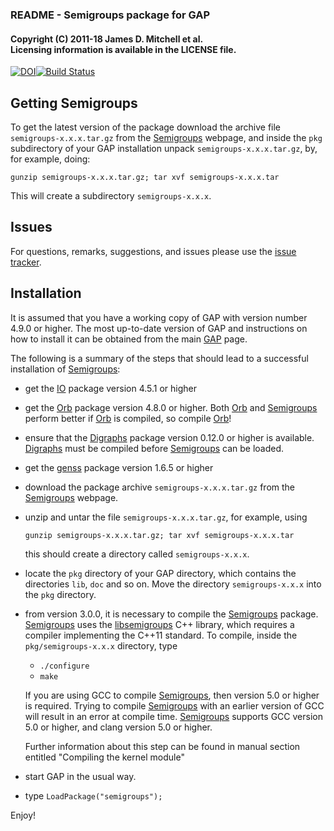 ### README - Semigroups package for GAP

#### Copyright (C) 2011-18 James D. Mitchell et al. <br/>Licensing information is available in the LICENSE file.
[![DOI](https://zenodo.org/badge/DOI/10.5281/zenodo.592893.svg)](https://doi.org/10.5281/zenodo.592893)[![Build Status](https://travis-ci.org/gap-packages/Semigroups.svg?branch=stable-3.0)](https://travis-ci.org/gap-packages/Semigroups)

## Getting Semigroups

To get the latest version of the package download the archive file `semigroups-x.x.x.tar.gz` from the [Semigroups](https://gap-packages.github.io/Semigroups) webpage, and inside the `pkg` subdirectory of your GAP installation unpack `semigroups-x.x.x.tar.gz`, by, for example, doing:

    gunzip semigroups-x.x.x.tar.gz; tar xvf semigroups-x.x.x.tar
   
This will create a subdirectory `semigroups-x.x.x`.

## Issues

For questions, remarks, suggestions, and issues please use the 
[issue tracker](https://github.com/gap-packages/Semigroups/issues).

## Installation

It is assumed that you have a working copy of GAP with version number 4.9.0 or higher.  The  most  up-to-date  version  of  GAP  and instructions on how to install it can be obtained from the main [GAP](http://www.gap-system.org) page.

The  following  is  a  summary of the steps that should lead to a successful installation of [Semigroups](https://gap-packages.github.io/Semigroups):

* get the [IO](http://gap-packages.github.io/io/) package version 4.5.1 or higher

* get the [Orb](http://gap-packages.github.io/orb/) package version 4.8.0 or higher. 
  Both [Orb](http://gap-packages.github.io/orb/) and [Semigroups](https://gap-packages.github.io/Semigroups) perform better if [Orb](http://gap-packages.github.io/orb/) is compiled, so compile [Orb](http://gap-packages.github.io/orb/)!

* ensure that the [Digraphs](http://gap-packages.github.io/Digraphs/) package version 0.12.0 or higher is available.  [Digraphs](http://gap-packages.github.io/Digraphs/) must be compiled before [Semigroups](https://gap-packages.github.io/Semigroups) can be
loaded.

* get the [genss](http://gap-packages.github.io/genss/) package version 1.6.5 or higher 

* download the package archive `semigroups-x.x.x.tar.gz` from the [Semigroups](https://gap-packages.github.io/Semigroups) webpage.

* unzip and untar the file `semigroups-x.x.x.tar.gz`, for example, using
 
    ``` 
    gunzip semigroups-x.x.x.tar.gz; tar xvf semigroups-x.x.x.tar
    ```
  
    this should create a directory called `semigroups-x.x.x`.

* locate the `pkg` directory of your GAP directory, which contains the directories `lib`, `doc` and so on. Move the directory `semigroups-x.x.x` into the `pkg` directory.
    
* from version 3.0.0, it is necessary to compile the [Semigroups](https://gap-packages.github.io/Semigroups) package. [Semigroups](https://gap-packages.github.io/Semigroups) uses the [libsemigroups](https://james-d-mitchell.github.io/libsemigroups/) C++ library, which requires a compiler implementing the C++11 standard. To compile, inside the `pkg/semigroups-x.x.x` directory, type
    * `./configure`
    * `make`

    If you are using GCC to compile [Semigroups](https://gap-packages.github.io/Semigroups), then version 5.0 or higher is required. Trying to compile [Semigroups](https://gap-packages.github.io/Semigroups) with an earlier version of GCC will result in an error at compile time.  [Semigroups](https://gap-packages.github.io/Semigroups) supports GCC version 5.0 or higher, and clang version 5.0 or higher.

    Further information about this step can be found in manual section entitled "Compiling the kernel module"

* start GAP in the usual way.

* type `LoadPackage("semigroups");`

Enjoy!
